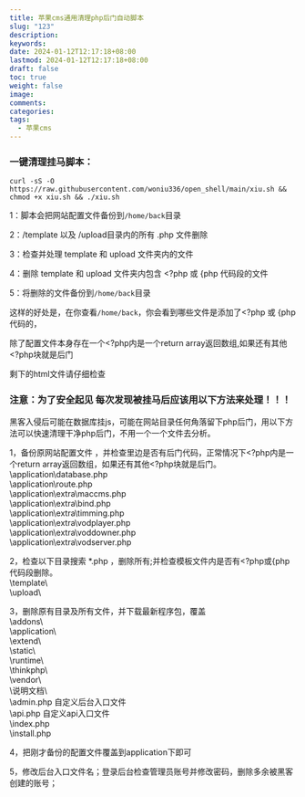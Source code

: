 ```yaml
---
title: 苹果cms通用清理php后门自动脚本
slug: "123"
description: 
keywords: 
date: 2024-01-12T12:17:18+08:00
lastmod: 2024-01-12T12:17:18+08:00
draft: false
toc: true
weight: false
image: 
comments: 
categories: 
tags:
  - 苹果cms
---
```

### 一键清理挂马脚本：

```
curl -sS -O https://raw.githubusercontent.com/woniu336/open_shell/main/xiu.sh && chmod +x xiu.sh && ./xiu.sh
```

1：脚本会把网站配置文件备份到`/home/back`目录

2：/template 以及 /upload目录内的所有 .php 文件删除

3：检查并处理 template 和 upload 文件夹内的文件

4：删除 template 和 upload 文件夹内包含 <?php 或 {php 代码段的文件

5：将删除的文件备份到`/home/back`目录

这样的好处是，在你查看`/home/back`，你会看到哪些文件是添加了<?php 或 {php 代码的，

除了配置文件本身存在一个<?php内是一个return array返回数组,如果还有其他<?php块就是后门

剩下的html文件请仔细检查

### 注意：为了安全起见 每次发现被挂马后应该用以下方法来处理！！！

黑客入侵后可能在数据库挂js，可能在网站目录任何角落留下php后门，用以下方法可以快速清理干净php后门，不用一个一个文件去分析。

1，备份原网站配置文件 ，并检查里边是否有后门代码，正常情况下<?php内是一个return array返回数组，如果还有其他<?php块就是后门。  
\application\database.php  
\application\route.php  
\application\extra\maccms.php  
\application\extra\bind.php  
\application\extra\timming.php  
\application\extra\vodplayer.php  
\application\extra\voddowner.php  
\application\extra\vodserver.php

2，检查以下目录搜索 *.php ，删除所有;并检查模板文件内是否有<?php或{php代码段删除。  
\template\  
\upload\

3，删除原有目录及所有文件，并下载最新程序包，覆盖  
\addons\  
\application\  
\extend\  
\static\  
\runtime\  
\thinkphp\  
\vendor\  
\说明文档\  
\admin.php 自定义后台入口文件  
\api.php 自定义api入口文件  
\index.php  
\install.php

4，把刚才备份的配置文件覆盖到application下即可

5，修改后台入口文件名；登录后台检查管理员账号并修改密码，删除多余被黑客创建的账号；

